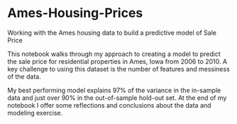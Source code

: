 # Ames-Housing-Prices
Working with the Ames housing data to build a predictive model of Sale Price

This notebook walks through my approach to creating a model to predict the sale price for residential properties in Ames, Iowa from 2006 to 2010.  A key challenge to using this dataset is the number of features and messiness of the data.

My best performing model explains 97% of the variance in the in-sample data and just over 90% in the out-of-sample hold-out set.  At the end of my notebook I offer some reflections and conclusions about the data and modeling exercise.
